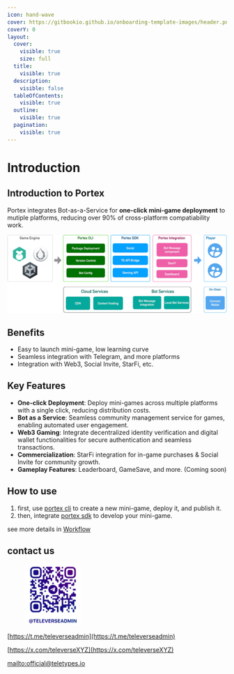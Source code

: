 ```yaml
---
icon: hand-wave
cover: https://gitbookio.github.io/onboarding-template-images/header.png
coverY: 0
layout:
  cover:
    visible: true
    size: full
  title:
    visible: true
  description:
    visible: false
  tableOfContents:
    visible: true
  outline:
    visible: true
  pagination:
    visible: true
---
```


# Introduction

## Introduction to Portex

Portex integrates Bot-as-a-Service for **one-click mini-game deployment** to mutiple platforms, reducing over 90% of cross-platform compatiability work.

![Portex infra](assets/portex.png)

## Benefits

* Easy to launch mini-game, low learning curve
* Seamless integration with Telegram, and more platforms
* Integration with Web3, Social Invite, StarFi, etc.

## Key Features

* **One-click Deployment**: Deploy mini-games across multiple platforms with a single click, reducing distribution costs.
* **Bot as a Service**: Seamless community management service for games, enabling automated user engagement.
* **Web3 Gaming**: Integrate decentralized identity verification and digital wallet functionalities for secure authentication and seamless transactions.
* **Commercialization**: StarFi integration for in-game purchases & Social Invite for community growth.
* **Gameplay Features**: Leaderboard, GameSave, and more. (Coming soon)

## How to use

1. first, use [portex cli](cli/overview.md) to create a new mini-game, deploy it, and publish it.
2. then, integrate [portex sdk](sdk/overview.md) to develop your mini-game.

see more details in [Workflow](getting-started/workflow.md)


## contact us

<figure><img src="assets/contact.png" alt="contact us" width="128"></figure>

[https://t.me/televerseadmin](https://t.me/televerseadmin)

[https://x.com/televerseXYZ](https://x.com/televerseXYZ)

[mailto:official@teletypes.io](mailto:official@teletypes.io)
